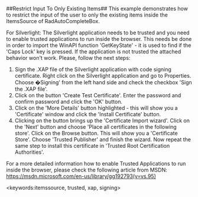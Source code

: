 ##Restrict Input To Only Existing Items##
This example demonstrates how to restrict the input of the user to only the existing items inside the ItemsSource of RadAutoCompleteBox.

For Silverlight: The Silverlight application needs to be trusted and you need to enable trusted applications to run inside the browser. This needs be done in order to import the WinAPI function 'GetKeyState' - it is used to find if the 'Caps Lock' key is pressed. If the application is not trusted the attached behavior won't work. Please, follow the next steps:

1. Sign the .XAP file of the Silverlight application with code signing certificate. Right click on the Silverlight application and go to Properties. Choose �Signing' from the left hand side and check the checkbox 'Sign the .XAP file'.
2. Click on the button 'Create Test Certificate'. Enter the password and confirm password and click the 'OK' button.
3. Click on the 'More Details' button highlighted - this will show you a 'Certificate' window and click the 'Install Certificate' button.
4. Clicking on the button brings up the 'Certificate Import wizard'. Click on the 'Next' button and choose 'Place all certificates in the following store'. Click on the Browse button. This will show you a 'Certificate Store'. Choose 'Trusted Publisher' and finish the wizard. Now repeat the same step to install this certificate in 'Trusted Root Certification Authorities'.

For a more detailed information how to enable Trusted Applications to run inside the browser, please check the following article from MSDN:
https://msdn.microsoft.com/en-us/library/gg192793(v=vs.95)

<keywords:itemssource, trusted, xap, signing>